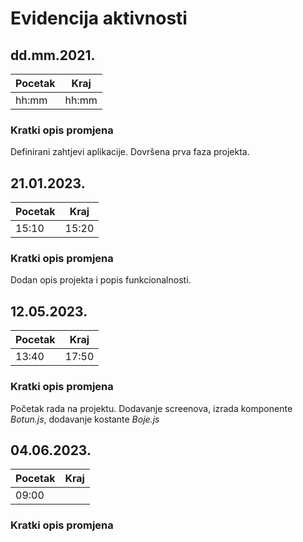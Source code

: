 # Evidencija aktivnosti
## dd.mm.2021.
Pocetak | Kraj
------- | ----
hh:mm   | hh:mm
### Kratki opis promjena
Definirani zahtjevi aplikacije.
Dovršena prva faza projekta.

## 21.01.2023.
Pocetak | Kraj
------- | ----
15:10   | 15:20
### Kratki opis promjena
Dodan opis projekta i popis funkcionalnosti.

## 12.05.2023.
Pocetak | Kraj
------- | ----
13:40   | 17:50
### Kratki opis promjena
Početak rada na projektu. 
Dodavanje screenova, izrada komponente _Botun.js_, dodavanje kostante _Boje.js_

## 04.06.2023.
Pocetak | Kraj
------- | ----
09:00   | 
### Kratki opis promjena
